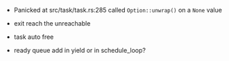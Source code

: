 - Panicked at src/task/task.rs:285 called `Option::unwrap()` on a `None` value
- exit   reach the unreachable
- task auto free

- ready queue add in yield or in schedule_loop?